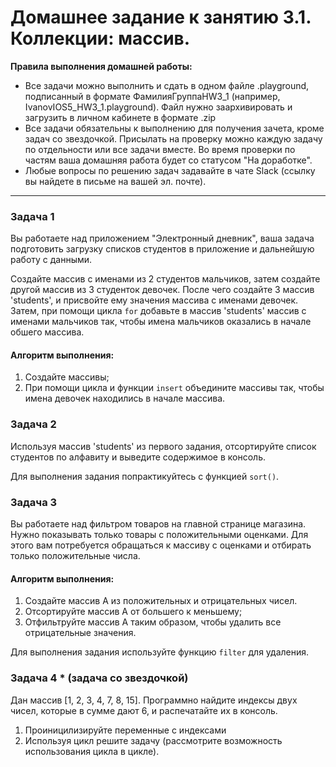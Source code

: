 # Домашнее задание к занятию 3.1. Коллекции: массив.

**Правила выполнения домашней работы:** 
* Все задачи можно выполнить и сдать в одном файле .playground, подписанный в формате ФамилияГруппаHW3_1 (например, IvanovIOS5_HW3_1.playground). Файл нужно заархивировать и загрузить в личном кабинете в формате .zip
* Все задачи обязательны к выполнению для получения зачета, кроме задач со звездочкой. Присылать на проверку можно каждую задачу по отдельности или все задачи вместе. Во время проверки по частям ваша домашняя работа будет со статусом "На доработке".
* Любые вопросы по решению задач задавайте в чате Slack (ссылку вы найдете в письме на вашей эл. почте).

---
### Задача 1

Вы работаете над приложением "Электронный дневник", ваша задача подготовить загрузку списков студентов в приложение и дальнейшую работу с данными.

Создайте массив с именами из 2 студентов мальчиков, затем создайте другой массив из 3 студенток девочек.
После чего создайте 3 массив 'students', и присвойте ему значения массива с именами девочек. 
Затем, при помощи цикла `for` добавьте в массив 'students' массив с именами мальчиков так, чтобы имена мальчиков оказались в начале обшего массива.
    
#### Алгоритм выполнения:
1. Создайте массивы;
2. При помощи цикла и функции `insert` объедините массивы так, чтобы имена девочек находились в начале массива.

### Задача 2

Используя массив 'students' из первого задания, отсортируйте список студентов по алфавиту и выведите содержимое в консоль.

Для выполнения задания попрактикуйтесь с функцией `sort()`.

### Задача 3

Вы работаете над фильтром товаров на главной странице магазина. Нужно показывать только товары с положительными оценками. Для этого вам потребуется обращаться к массиву с оценками и отбирать только положительные числа. 

#### Алгоритм выполнения:
1. Создайте массив A из положительных и отрицательных чисел. 
2. Отсортируйте массив A от большего к меньшему;
3. Отфильтруйте массив A таким образом, чтобы удалить все отрицательные значения.
    
Для выполнения задания используйте функцию `filter` для удаления.

### Задача 4 * (задача со звездочкой)
Дан массив [1, 2, 3, 4, 7, 8, 15]. Программно найдите индексы двух чисел, которые в сумме дают 6, и распечатайте их в консоль.
1) Проиницилизируйте переменные с индексами
2) Используя цикл решите задачу (рассмотрите возможность использования цикла в цикле).


